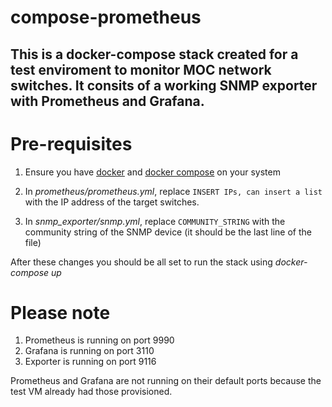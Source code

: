 # compose-prometheus

## This is a docker-compose stack created for a test enviroment to monitor MOC network switches. It consits of a working SNMP exporter with Prometheus and Grafana. 

# Pre-requisites

1. Ensure you have [docker](https://docs.docker.com/engine/install/ubuntu/) and [docker compose](https://docs.docker.com/compose/install/) on your system

2. In *prometheus/prometheus.yml*, replace ```INSERT IPs, can insert a list``` with the IP address of the target switches.

3. In *snmp_exporter/snmp.yml*, replace ```COMMUNITY_STRING``` with the community string of the SNMP device (it should be the last line of the file)

After these changes you should be all set to run the stack using *docker-compose up*


# Please note

1. Prometheus is running on port 9990
2. Grafana is running on port 3110
3. Exporter is running on port 9116

Prometheus and Grafana are not running on their default ports because the test VM already had those provisioned. 

